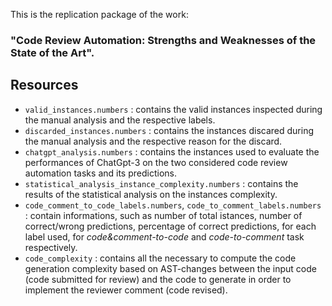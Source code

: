This is the replication package of the work: 
### "Code Review Automation: Strengths and Weaknesses of the State of the Art".


## Resources
- `valid_instances.numbers` : contains the valid instances inspected during the manual analysis and the respective labels.
- `discarded_instances.numbers` : contains the instances discared during the manual analysis and the respective reason for the discard.
- `chatgpt_analysis.numbers` : contains the instances used to evaluate the performances of ChatGpt-3 on the two considered code review automation tasks and its predictions.
- `statistical_analysis_instance_complexity.numbers` : contains the results of the statistical analysis on the instances complexity.
- `code_comment_to_code_labels.numbers`, `code_to_comment_labels.numbers` : contain informations, such as number of total istances, number of correct/wrong predictions, percentage of correct predictions, for each label used, for _code&comment-to-code_ and _code-to-comment_ task respectively.
- `code_complexity` : contains all the necessary to compute the code generation complexity based on AST-changes between the input code (code submitted for review) and the code to generate in order to implement the reviewer comment (code revised).
